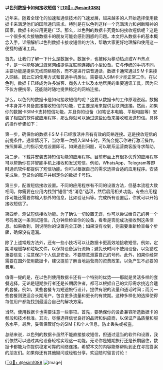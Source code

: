 **以色列数据卡如何接收短信？[[TG💪+ @esim1088](https://t.me/s/esim1088)]**

近年来，随着全球化的加速和通信技术的飞速发展，越来越多的人开始选择使用数据卡来满足他们的国际通讯需求。特别是在以色列这样一个充满活力和创新精神的国家，数据卡的应用更是广泛。那么，以色列的数据卡究竟如何接收短信呢？这是一个很多初次接触数据卡的朋友可能会感到困惑的问题。本文将从数据卡的基本概念入手，详细解析以色列数据卡接收短信的方法，帮助大家更好地理解和使用这一便捷的通讯工具。

首先，让我们了解一下什么是数据卡。数据卡，也被称为移动热点或WiFi热点卡，是一种能够通过蜂窝网络提供互联网连接的小型设备。它与传统的手机不同，主要功能是提供无线网络服务，而不是进行语音通话。数据卡通常通过SIM卡来接入网络，因此它的使用方式和普通手机类似，需要插入SIM卡才能正常工作。在以色列，数据卡已经成为许多游客、商务人士以及本地居民的重要通讯工具，因为它不仅方便携带，还能随时随地提供稳定的网络连接。

那么，以色列的数据卡是如何接收短信的呢？这要从数据卡的工作原理说起。数据卡本身并不具备直接接收短信的功能，它主要是用来提供互联网连接。然而，如果你的数据卡SIM卡支持短信功能，并且你的设备（如笔记本电脑、平板电脑等）安装了相应的软件或应用程序，那么你就可以通过这些设备来接收和发送短信。具体的操作步骤如下：

第一步，确保你的数据卡SIM卡已经激活并且有有效的网络连接。这是接收短信的前提条件。通常情况下，当你第一次插入SIM卡时，系统会提示你进行激活操作。按照屏幕上的指示完成设置即可。如果遇到问题，可以联系运营商客服寻求帮助。

第二步，下载并安装支持短信功能的应用程序。目前市面上有很多优秀的应用程序可以帮助你在非智能手机上接收和发送短信。例如，WhatsApp、Telegram等即时通讯软件都提供了短信功能。你可以根据自己的需求选择合适的应用程序。安装完成后，登录你的账户并绑定你的数据卡号码。

第三步，配置短信接收设置。不同的应用程序有不同的设置方法，但基本流程大致相同。你需要在应用内找到“短信”或“消息”选项，然后启用相关功能。有些应用程序可能还需要你输入额外的信息，比如验证码等。完成所有设置后，你就可以开始接收短信了。

第四步，测试短信接收功能。为了确认一切设置无误，你可以尝试给自己的另一个号码发送一条测试短信。几分钟后检查你的设备，看看是否能成功接收到这条信息。如果收到，则说明你的设置完全正确；如果没有收到，则需要重新检查每个步骤，确保没有遗漏。

除了上述常规方法外，还有一些小技巧可以让数据卡更高效地接收短信。例如，定期清理缓存和垃圾文件，以保持设备运行流畅；避免长时间不使用设备，以免错过重要信息；注意保护个人信息安全，不要随意泄露自己的号码。此外，如果你经常需要在国外使用数据卡，建议提前了解当地运营商的资费政策，以免产生不必要的费用。

值得一提的是，在以色列使用数据卡还有一个特别的优势——那就是灵活多样的套餐选择。无论是短期旅行者还是长期居住者，都可以根据自己的实际需求挑选合适的套餐。例如，某些套餐专为短途旅行设计，提供有限的流量和通话时间；而另一些套餐则更适合长期用户，包含更多流量和更长的有效期。这种多样化的选择使得每位用户都能找到最适合自己的解决方案。

当然，使用数据卡也需要注意一些事项。首先，要确保你的设备兼容所选数据卡的频段和技术标准。其次，尽量选择信誉良好的品牌和供应商，以保证产品质量和服务水平。最后，妥善保管好你的SIM卡和个人信息，防止丢失或被盗。

总结来说，以色列的数据卡虽然不能直接接收短信，但通过适当的软件和设置，我们依然可以通过其他设备轻松实现这一功能。无论你是短期旅行还是长期居住，数据卡都能为你提供稳定可靠的网络连接。希望本文的内容能够帮助到正在寻找答案的朋友们。如果你还有其他疑问或经验分享，欢迎随时留言讨论！

[[TG💪+ @esim1088](https://t.me/s/esim1088) ![Image](https://i.postimg.cc/4NQfJmqS/Snipaste-2025-05-13-00-14-12.png)]